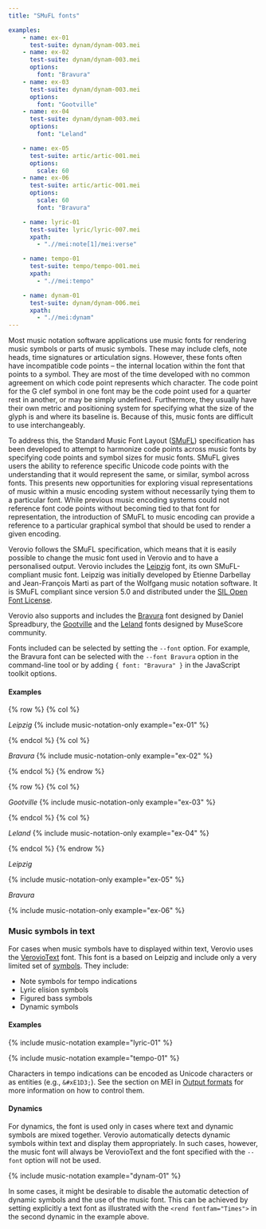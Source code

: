 ```yaml
---
title: "SMuFL fonts"

examples:
    - name: ex-01
      test-suite: dynam/dynam-003.mei
    - name: ex-02
      test-suite: dynam/dynam-003.mei
      options:
        font: "Bravura"
    - name: ex-03
      test-suite: dynam/dynam-003.mei
      options:
        font: "Gootville"
    - name: ex-04
      test-suite: dynam/dynam-003.mei
      options:
        font: "Leland"

    - name: ex-05
      test-suite: artic/artic-001.mei
      options:
        scale: 60
    - name: ex-06
      test-suite: artic/artic-001.mei
      options:
        scale: 60
        font: "Bravura"

    - name: lyric-01
      test-suite: lyric/lyric-007.mei
      xpath:
        - ".//mei:note[1]/mei:verse"

    - name: tempo-01
      test-suite: tempo/tempo-001.mei
      xpath:
        - ".//mei:tempo"

    - name: dynam-01
      test-suite: dynam/dynam-006.mei
      xpath:
        - ".//mei:dynam"
---
```


Most music notation software applications use music fonts for rendering music symbols or parts of music symbols. These may include clefs, note heads, time signatures or articulation signs. However, these fonts often have incompatible code points – the internal location within the font that points to a symbol. They are most of the time developed with no common agreement on which code point represents which character. The code point for the G clef symbol in one font may be the code point used for a quarter rest in another, or may be simply undefined. Furthermore, they usually have their own metric and positioning system for specifying what the size of the glyph is and where its baseline is. Because of this, music fonts are difficult to use interchangeably. 

To address this, the Standard Music Font Layout ([SMuFL](https://www.smufl.org/)) specification has been developed to attempt to harmonize code points across music fonts by specifying code points and symbol sizes for music fonts. SMuFL gives users the ability to reference specific Unicode code points with the understanding that it would represent the same, or similar, symbol across fonts. This presents new opportunities for exploring visual representations of music within a music encoding system without necessarily tying them to a particular font. While previous music encoding systems could not reference font code points without becoming tied to that font for representation, the introduction of SMuFL to music encoding can provide a reference to a particular graphical symbol that should be used to render a given encoding.

Verovio follows the SMuFL specification, which means that it is easily possible to change the music font used in Verovio and to have a personalised output. Verovio includes the [Leipzig](https://github.com/rism-digital/leipzig) font, its own SMuFL-compliant music font. Leipzig was initially developed by Etienne Darbellay and Jean-François Marti as part of the Wolfgang music notation software. It is SMuFL compliant since version 5.0 and distributed under the [SIL Open Font License](https://github.com/rism-digital/leipzig/blob/main/LICENSE.txt).

Verovio also supports and includes the [Bravura](https://github.com/steinbergmedia/bravura) font designed by Daniel Spreadbury, the [Gootville](https://github.com/musescore/MuseScore/tree/master/fonts/gootville) and the [Leland](https://github.com/MuseScoreFonts/Leland) fonts designed by MuseScore community.

Fonts included can be selected by setting the `--font` option. For example, the Bravura font can be selected with the `--font Bravura` option in the command-line tool or by adding `{ font: "Bravura" }` in the JavaScript toolkit options.

#### Examples

{% row %}
{% col %}

*Leipzig*
{% include music-notation-only example="ex-01" %}

{% endcol %}
{% col %}

*Bravura*
{% include music-notation-only example="ex-02" %}

{% endcol %}
{% endrow %}

{% row %}
{% col %}

*Gootville*
{% include music-notation-only example="ex-03" %}

{% endcol %}
{% col %}

*Leland*
{% include music-notation-only example="ex-04" %}

{% endcol %}
{% endrow %}

*Leipzig*

{% include music-notation-only example="ex-05" %}

*Bravura*

{% include music-notation-only example="ex-06" %}

### Music symbols in text

For cases when music symbols have to displayed within text, Verovio uses the [VerovioText](https://github.com/rism-digital/verovio/blob/develop/fonts/VerovioText-1.0.ttf) font. This font is a based on Leipzig and include only a very limited set of [symbols](https://torinak.com/font/lsfont.html#https://raw.githubusercontent.com/rism-digital/verovio/develop/fonts/VerovioText-1.0.ttf?raw=true). They include:
* Note symbols for tempo indications
* Lyric elision symbols
* Figured bass symbols
* Dynamic symbols

#### Examples

{% include music-notation example="lyric-01" %}

{% include music-notation example="tempo-01" %}

Characters in tempo indications can be encoded as Unicode characters or as entities (e.g., `&#xE1D3;`). See the section on MEI in [Output formats](/toolkit-reference/output-formats.html#MEI) for more information on how to control them.

#### Dynamics

For dynamics, the font is used only in cases where text and dynamic symbols are mixed together. Verovio automatically detects dynamic symbols within text and display them appropriately. In such cases, however, the music font will always be VerovioText and the font specified with the `--font` option will not be used.

{% include music-notation example="dynam-01" %}

In some cases, it might be desirable to disable the automatic detection of dynamic symbols and the use of the music font. This can be achieved by setting explicitly a text font as illustrated with the `<rend fontfam="Times">` in the second dynamic in the example above.
